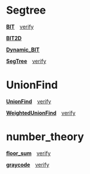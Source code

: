 # Segtree
[**BIT**](https://github.com/lif4635/harurun-s-library/blob/main/library/SegTree/BIT.py)&emsp;[verify](https://github.com/lif4635/harurun-s-library/blob/main/verify/SegTree/BIT.py)

[**BIT2D**](https://github.com/lif4635/harurun-s-library/blob/main/library/SegTree/BIT2D.py)

[**Dynamic_BIT**](https://github.com/lif4635/harurun-s-library/blob/main/library/SegTree/Dynamic_BIT.py)

[**SegTree**](https://github.com/lif4635/harurun-s-library/blob/main/library/SegTree/SegTree.py)&emsp;[verify](https://github.com/lif4635/harurun-s-library/blob/main/verify/SegTree/SegTree.py)

# UnionFind
[**UnionFind**](https://github.com/lif4635/harurun-s-library/blob/main/library/UnionFind/UnionFind.py)&emsp;[verify](https://github.com/lif4635/harurun-s-library/blob/main/verify/UnionFind/UnionFind.py)

[**WeightedUnionFind**](https://github.com/lif4635/harurun-s-library/blob/main/library/UnionFind/WeightedUnionFind.py)&emsp;[verify](https://github.com/lif4635/harurun-s-library/blob/main/verify/UnionFind/WeightedUnionFind.py)

# number_theory
[**floor_sum**](https://github.com/lif4635/harurun-s-library/blob/main/library/number_theory/floor_sum.py)&emsp;[verify](https://github.com/lif4635/harurun-s-library/blob/main/verify/number_theory/floor_sum.py)

[**graycode**](https://github.com/lif4635/harurun-s-library/blob/main/library/number_theory/graycode.py)&emsp;[verify](https://github.com/lif4635/harurun-s-library/blob/main/verify/number_theory/graycode.py)
